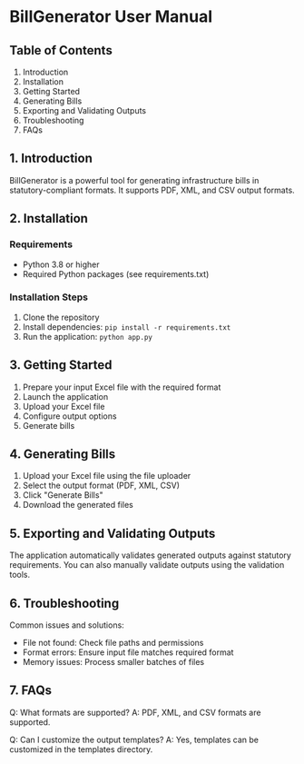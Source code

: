 # BillGenerator User Manual

## Table of Contents
1. Introduction
2. Installation
3. Getting Started
4. Generating Bills
5. Exporting and Validating Outputs
6. Troubleshooting
7. FAQs

## 1. Introduction

BillGenerator is a powerful tool for generating infrastructure bills in statutory-compliant formats. It supports PDF, XML, and CSV output formats.

## 2. Installation

### Requirements
- Python 3.8 or higher
- Required Python packages (see requirements.txt)

### Installation Steps
1. Clone the repository
2. Install dependencies: `pip install -r requirements.txt`
3. Run the application: `python app.py`

## 3. Getting Started

1. Prepare your input Excel file with the required format
2. Launch the application
3. Upload your Excel file
4. Configure output options
5. Generate bills

## 4. Generating Bills

1. Upload your Excel file using the file uploader
2. Select the output format (PDF, XML, CSV)
3. Click "Generate Bills"
4. Download the generated files

## 5. Exporting and Validating Outputs

The application automatically validates generated outputs against statutory requirements. You can also manually validate outputs using the validation tools.

## 6. Troubleshooting

Common issues and solutions:
- File not found: Check file paths and permissions
- Format errors: Ensure input file matches required format
- Memory issues: Process smaller batches of files

## 7. FAQs

Q: What formats are supported?
A: PDF, XML, and CSV formats are supported.

Q: Can I customize the output templates?
A: Yes, templates can be customized in the templates directory.